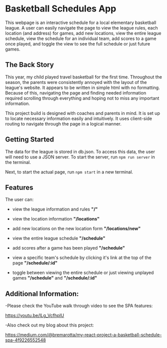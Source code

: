 # Basketball Schedules App

This webpage is an interactive schedule for a local elementary basketball league. A user can easily navigate the page to view the league rules, each location (and address) for games, add new locations, view the entire league schedule, view the schedule for an individual team, add scores to a game once played, and toggle the view to see the full schedule or just future games. 

## The Back Story

This year, my child played travel basketball for the first time. Throughout the season, the parents were consistently annoyed with the layout of the league's website. It appears to be written in simple html with no formatting. Because of this, navigating the page and finding needed information required scrolling through everything and hoping not to miss any important information. 

This project build is designed with coaches and parents in mind. It is set up to locate necessary information easily and intuitively. It uses client-side routing to navigate through the page in a logical manner.

## Getting Started
The data for the league is stored in db.json. To access this data, the user will need to use a JSON server. To start the server, run `npm run server` in the terminal.

Next, to start the actual page, run `npm start` in a new terminal.

## Features
The user can:

* view the league information and rules **"/"**

* view the location information **"/locations"** 


* add new locations on the new location form  **"/locations/new"**

* view the entire league schedule **"/schedule"**

* add scores after a game has been played **"/schedule"**

* view a specific team's schedule by clicking it's link at the top of the page **"/schedule/:id"**

* toggle between viewing the entire schedule or just viewing unplayed games **"/schedule"** and **"/schedule/:id"**


## Additional Information:

-Please check the YouTube walk through video to see the SPA features:

https://youtu.be/lLg_VcfhpIU

-Also check out my blog about this project:

https://medium.com/@bremarotta/my-react-project-a-basketball-schedule-spa-4f9226552548




